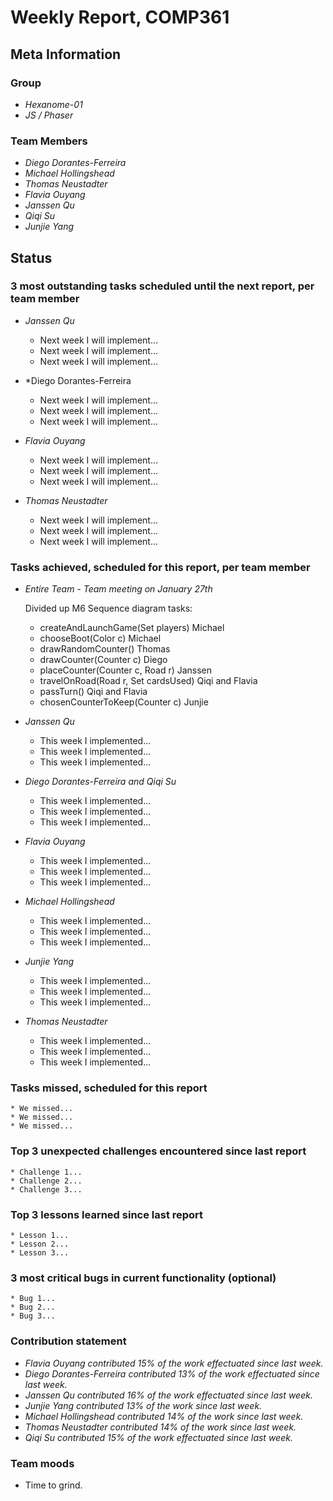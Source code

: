# Weekly Report, COMP361

## Meta Information

### Group

 * *Hexanome-01*
 * *JS / Phaser*

### Team Members

 * *Diego Dorantes-Ferreira*
 * *Michael Hollingshead*
 * *Thomas Neustadter*
 * *Flavia Ouyang*
 * *Janssen Qu*
 * *Qiqi Su*
 * *Junjie Yang*

## Status

### 3 most outstanding tasks scheduled until the next report, per team member

* *Janssen Qu*
    * Next week I will implement...
    * Next week I will implement...
    * Next week I will implement...

* *Diego Dorantes-Ferreira
    * Next week I will implement...
    * Next week I will implement...
    * Next week I will implement...

 * *Flavia Ouyang*
    * Next week I will implement...
    * Next week I will implement...
    * Next week I will implement...

 * *Thomas Neustadter*
    * Next week I will implement...
    * Next week I will implement...
    * Next week I will implement...


### Tasks achieved, scheduled for this report, per team member

* *Entire Team - Team meeting on January 27th*
    
   Divided up M6 Sequence diagram tasks:
    * createAndLaunchGame(Set<Player> players) Michael
    * chooseBoot(Color c) Michael
    * drawRandomCounter() Thomas
    * drawCounter(Counter c) Diego
    * placeCounter(Counter c, Road r) Janssen
    * travelOnRoad(Road r, Set<Card> cardsUsed) Qiqi and Flavia
    * passTurn() Qiqi and Flavia
    * chosenCounterToKeep(Counter c) Junjie
    

* *Janssen Qu*
    * This week I implemented...
    * This week I implemented...
    * This week I implemented...
    
* *Diego Dorantes-Ferreira and Qiqi Su*
    * This week I implemented...
    * This week I implemented...
    * This week I implemented...

 * *Flavia Ouyang*
    * This week I implemented...
    * This week I implemented...
    * This week I implemented...
 
 * *Michael Hollingshead*
    * This week I implemented...
    * This week I implemented...
    * This week I implemented...
    
 * *Junjie Yang*
    * This week I implemented...
    * This week I implemented...
    * This week I implemented...

 * *Thomas Neustadter*
    * This week I implemented...
    * This week I implemented...
    * This week I implemented...

### Tasks missed, scheduled for this report

    * We missed...
    * We missed...
    * We missed...

### Top 3 unexpected challenges encountered since last report

    * Challenge 1...
    * Challenge 2...
    * Challenge 3...

### Top 3 lessons learned since last report

    * Lesson 1...
    * Lesson 2...
    * Lesson 3...

### 3 most critical bugs in current functionality (optional)

    * Bug 1...
    * Bug 2...
    * Bug 3...

### Contribution statement

 * *Flavia Ouyang contributed 15% of the work effectuated since last week.*
 * *Diego Dorantes-Ferreira contributed 13% of the work effectuated since last week.*
 * *Janssen Qu contributed 16% of the work effectuated since last week.*
 * *Junjie Yang contributed 13% of the work since last week.*
 * *Michael Hollingshead contributed 14% of the work since last week.*
 * *Thomas Neustadter contributed 14% of the work since last week.*
 * *Qiqi Su contributed 15% of the work effectuated since last week.*

### Team moods

 * Time to grind.
